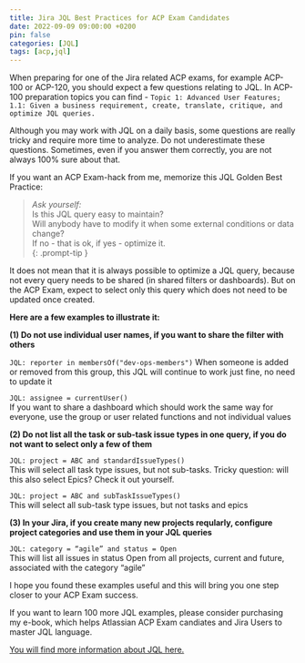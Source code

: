 ```yaml
---
title: Jira JQL Best Practices for ACP Exam Candidates
date: 2022-09-09 09:00:00 +0200
pin: false
categories: [JQL]
tags: [acp,jql]
---
```

When preparing for one of the Jira related ACP exams, for example ACP-100 or ACP-120, you should expect a few questions relating to JQL. In ACP-100 preparation topics you can find - `Topic 1: Advanced User Features; 1.1: Given a business requirement, create, translate, critique, and optimize JQL queries.`

Although you may work with JQL on a daily basis, some questions are really tricky and require more time to analyze. Do not underestimate these questions. Sometimes, even if you answer them correctly, you are not always 100% sure about that.

If you want an ACP Exam-hack from me, memorize this JQL Golden Best Practice:
>_Ask yourself:_  
>Is this JQL query easy to maintain?  
>Will anybody have to modify it when some external conditions or data change?  
>If no - that is ok, if yes - optimize it.  
{: .prompt-tip }

It does not mean that it is always possible to optimize a JQL query, because not every query needs to be shared (in shared filters or dashboards). But on the ACP Exam, expect to select only this query which does not need to be updated once created.

**Here are a few examples to illustrate it:**

**(1) Do not use individual user names, if you want to share the filter with others**

`JQL: reporter in membersOf("dev-ops-members")` 
When someone is added or removed from this group, this JQL will continue to work just fine, no need to update it

`JQL: assignee = currentUser()`  
If you want to share a dashboard which should work the same way for everyone, use the group or user related functions and not individual values

**(2) Do not list all the task or sub-task issue types in one query, if you do not want to select only a few of them**

`JQL: project = ABC and standardIssueTypes()`  
This will select all task type issues, but not sub-tasks. Tricky question: will this also select Epics? Check it out yourself.

`JQL: project = ABC and subTaskIssueTypes()`  
This will select all sub-task type issues, but not tasks and epics

**(3) In your Jira, if you create many new projects reqularly, configure project categories and use them in your JQL queries**

`JQL: category = “agile” and status = Open`  
This will list all issues in status Open from all projects, current and future, associated with the category “agile”  

I hope you found these examples useful and this will bring you one step closer to your ACP Exam success.

If you want to learn 100 more JQL examples, please consider purchasing my e-book, which helps Atlassian ACP Exam candiates and Jira Users to master JQL language.

[You will find more information about JQL here.](https://jlabnotes.com/jql-cookbook/)